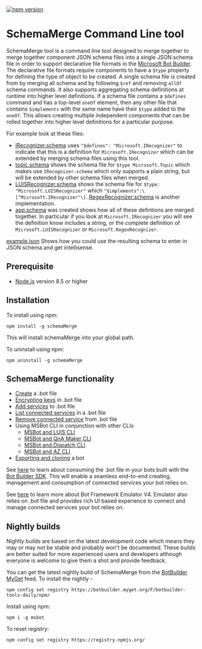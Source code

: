 [![npm version](https://badge.fury.io/js/msbot.svg)](https://badge.fury.io/js/schemaMerge)

# SchemaMerge Command Line tool

SchemaMerge tool is a command line tool designed to merge together to merge together component JSON schema files into a single JSON schema file in order to support declarative file formats in the [Microsoft Bot Builder](https://github.com/Microsoft/BotBuilder).  The declarative file formats require components to have a `$type` property for defining the type of object to be created.  A single schema file is created from by merging all schema and by following `$ref` and removing `allOf` schema commands.  It also supports aggregating schema definitions at runtime into higher level definitions.  If a schema file contains a `$defines` command and has a top-level `oneOf` element, then any other file that contains `$implements` with the same name have their `$type` added to the `oneOf`.  This allows creating multiple independent components that can be rolled together into higher level definitions for a particular purpose.

For example look at these files:
* [IRecognizer.schema](test/definitions/IRecognizer.schema) uses `"$defines": "Microsoft.IRecognizer"` to indicate that this is a definition for `Microsoft.IRecognizer` which can be extended by merging schema files using this tool.  
* [topic.schema](test/implementations/topic.schema) shows the schema file for `$type Microsoft.Topic` which makes use `IRecognizer.schema` which only supports a plain string, but will be extended by other schema files when merged.
* [LUISRecognizer.schema](test/implementations/luisRecognizer.schema) shows the schema file for `$type: "Microsoft.LUISRecognizer"` which `"$implements":\["Microsoft.IRecognizer"\]`.  [RegexRecognizer.schema](test/implementations/regexRecognizer.schema) is another implementation.
* [app.schema](test/examples/app.schema) was created shows how all of these defintions are merged together.  In particular if you look at `Microsoft.IRecognizer` you will see the definition know includes a string, or the complete definition of `Microsoft.LUISRecognizer` or `Microsoft.RegexRecognizer`.

[example.json](test/examples/example.json) Shows how you could use the resulting schema to enter in JSON schema and get intellisense.

## Prerequisite

- [Node.js](https://nodejs.org/) version 8.5 or higher

## Installation

To install using npm:

```shell
npm install -g schemaMerge
```

This will install schemaMerge into your global path.

To uninstall using npm:

```shell
npm uninstall -g schemaMerge
```

## SchemaMerge functionality
- [Create](./docs/create-bot.md) a .bot file
- [Encrypting keys](./docs/bot-file-encryption.md) in .bot file
- [Add services](./docs/add-services.md) to .bot file
- [List connected services](./docs/list-connected-services.md) in a .bot file
- [Remove connected service](./docs/remove-service.md) from .bot file
- Using MSBot CLI in conjunction with other CLIs
    - [MSBot and LUIS CLI](./docs/msbot-luis.md)
    - [MSBot and QnA Maker CLI](./docs/msbot-qnamaker.md)
    - [MSBot and Dispatch CLI](./docs/msbot-dispatch.md)
    - [MSBot and AZ CLI](./docs/msbot-az.md)
- [Exporting and cloning](./docs/export-clone.md) a bot

See [here](./docs/botframework-configuration.md) to learn about consuming the .bot file in your bots built with the [Bot Builder SDK](microsoft/botbuilder). This will enable a seamless end-to-end creating, management and consumption of connected services your bot relies on.

See [here](https://github.com/microsoft/botframework-emulator) to learn more about Bot Framework Emulator V4. Emulator also relies on .bot file and provides rich UI based experience to connect and manage connected services your bot relies on. 

## Nightly builds

Nightly builds are based on the latest development code which means they may or may not be stable and probably won't be documented. These builds are better suited for more experienced users and developers although everyone is welcome to give them a shot and provide feedback.

You can get the latest nightly build of SchemaMerge from the [BotBuilder MyGet](https://botbuilder.myget.org/gallery) feed. To install the nightly - 

```shell
npm config set registry https://botbuilder.myget.org/F/botbuilder-tools-daily/npm/
```

Install using npm:
```shell
npm i -g msbot
```

To reset registry:
```shell
npm config set registry https://registry.npmjs.org/
```